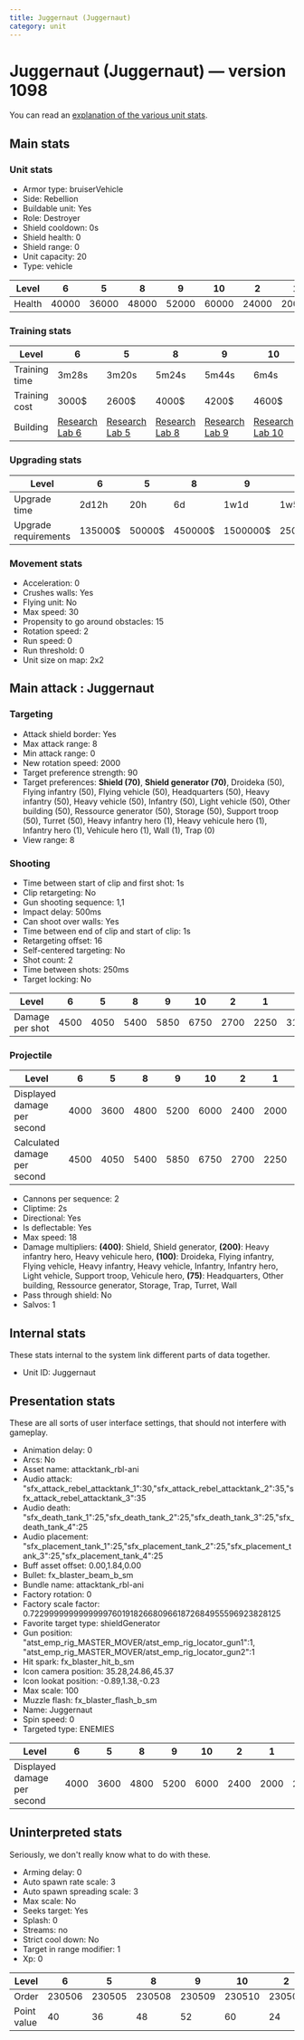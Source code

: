 ```yaml
---
title: Juggernaut (Juggernaut)
category: unit
---
```


# Juggernaut (Juggernaut) — version 1098

You can read an [explanation  of the various unit stats](unitexplained.md).

## Main stats

### Unit stats

  * Armor type: bruiserVehicle
  * Side: Rebellion
  * Buildable unit: Yes
  * Role: Destroyer
  * Shield cooldown: 0s
  * Shield health: 0
  * Shield range: 0
  * Unit capacity: 20
  * Type: vehicle

|Level |6    |5    |8    |9    |10   |2    |1    |3    |4    |7    |
|------|-----|-----|-----|-----|-----|-----|-----|-----|-----|-----|
|Health|40000|36000|48000|52000|60000|24000|20000|28000|32000|44000|


### Training stats

|Level        |6                                     |5                                     |8                                     |9                                     |10                                     |2                                     |1                             |3                                     |4                                     |7                                     |
|-------------|--------------------------------------|--------------------------------------|--------------------------------------|--------------------------------------|---------------------------------------|--------------------------------------|------------------------------|--------------------------------------|--------------------------------------|--------------------------------------|
|Training time|3m28s                                 |3m20s                                 |5m24s                                 |5m44s                                 |6m4s                                   |2m56s                                 |2m48s                         |3m4s                                  |3m12s                                 |3m36s                                 |
|Training cost|3000$                                 |2600$                                 |4000$                                 |4200$                                 |4600$                                  |1400$                                 |1000$                         |1800$                                 |2200$                                 |3400$                                 |
|Building     |[Research Lab 6](rebelOffenseLab.html)|[Research Lab 5](rebelOffenseLab.html)|[Research Lab 8](rebelOffenseLab.html)|[Research Lab 9](rebelOffenseLab.html)|[Research Lab 10](rebelOffenseLab.html)|[Research Lab 2](rebelOffenseLab.html)|[Factory 5](rebelFactory.html)|[Research Lab 3](rebelOffenseLab.html)|[Research Lab 4](rebelOffenseLab.html)|[Research Lab 7](rebelOffenseLab.html)|


### Upgrading stats

|Level               |6      |5     |8      |9       |10      |2    |1    |3     |4     |7      |
|--------------------|-------|------|-------|--------|--------|-----|-----|------|------|-------|
|Upgrade time        |2d12h  |20h   |6d     |1w1d    |1w5d    |1h   |0s   |2h30m |7h    |4d     |
|Upgrade requirements|135000$|50000$|450000$|1500000$|2500000$|5000$|4000$|10000$|20000$|225000$|


### Movement stats

  * Acceleration: 0
  * Crushes walls: Yes
  * Flying unit: No
  * Max speed: 30
  * Propensity to go around obstacles: 15
  * Rotation speed: 2
  * Run speed: 0
  * Run threshold: 0
  * Unit size on map: 2x2

## Main attack : Juggernaut

### Targeting

  * Attack shield border: Yes
  * Max attack range: 8
  * Min attack range: 0
  * New rotation speed: 2000
  * Target preference strength: 90
  * Target preferences: **Shield (70)**, **Shield generator (70)**, Droideka (50), Flying infantry (50), Flying vehicle (50), Headquarters (50), Heavy infantry (50), Heavy vehicle (50), Infantry (50), Light vehicle (50), Other building (50), Ressource generator (50), Storage (50), Support troop (50), Turret (50), Heavy infantry hero (1), Heavy vehicule hero (1), Infantry hero (1), Vehicule hero (1), Wall (1), Trap (0)
  * View range: 8

### Shooting

  * Time between start of clip and first shot: 1s
  * Clip retargeting: No
  * Gun shooting sequence: 1,1
  * Impact delay: 500ms
  * Can shoot over walls: Yes
  * Time between end of clip and start of clip: 1s
  * Retargeting offset: 16
  * Self-centered targeting: No
  * Shot count: 2
  * Time between shots: 250ms
  * Target locking: No

|Level          |6   |5   |8   |9   |10  |2   |1   |3   |4   |7   |
|---------------|----|----|----|----|----|----|----|----|----|----|
|Damage per shot|4500|4050|5400|5850|6750|2700|2250|3150|3600|4950|


### Projectile

|Level                       |6   |5   |8   |9   |10  |2   |1   |3   |4   |7   |
|----------------------------|----|----|----|----|----|----|----|----|----|----|
|Displayed damage per second |4000|3600|4800|5200|6000|2400|2000|2800|3200|4400|
|Calculated damage per second|4500|4050|5400|5850|6750|2700|2250|3150|3600|4950|


  * Cannons per sequence: 2
  * Cliptime: 2s
  * Directional: Yes
  * Is deflectable: Yes
  * Max speed: 18
  * Damage multipliers: **(400)**: Shield, Shield generator, **(200)**: Heavy infantry hero, Heavy vehicule hero, **(100)**: Droideka, Flying infantry, Flying vehicle, Heavy infantry, Heavy vehicle, Infantry, Infantry hero, Light vehicle, Support troop, Vehicule hero, **(75)**: Headquarters, Other building, Ressource generator, Storage, Trap, Turret, Wall
  * Pass through shield: No
  * Salvos: 1

## Internal stats

These stats internal to the system link different parts of data together.

  * Unit ID: Juggernaut

## Presentation stats

These are all sorts of user interface settings, that should not interfere with gameplay.

  * Animation delay: 0
  * Arcs: No
  * Asset name: attacktank_rbl-ani
  * Audio attack: "sfx_attack_rebel_attacktank_1":30,"sfx_attack_rebel_attacktank_2":35,"sfx_attack_rebel_attacktank_3":35
  * Audio death: "sfx_death_tank_1":25,"sfx_death_tank_2":25,"sfx_death_tank_3":25,"sfx_death_tank_4":25
  * Audio placement: "sfx_placement_tank_1":25,"sfx_placement_tank_2":25,"sfx_placement_tank_3":25,"sfx_placement_tank_4":25
  * Buff asset offset: 0.00,1.84,0.00
  * Bullet: fx_blaster_beam_b_sm
  * Bundle name: attacktank_rbl-ani
  * Factory rotation: 0
  * Factory scale factor: 0.72299999999999997601918266809661872684955596923828125
  * Favorite target type: shieldGenerator
  * Gun position: "atst_emp_rig_MASTER_MOVER/atst_emp_rig_locator_gun1":1, "atst_emp_rig_MASTER_MOVER/atst_emp_rig_locator_gun2":1
  * Hit spark: fx_blaster_hit_b_sm
  * Icon camera position: 35.28,24.86,45.37
  * Icon lookat position: -0.89,1.38,-0.23
  * Max scale: 100
  * Muzzle flash: fx_blaster_flash_b_sm
  * Name: Juggernaut
  * Spin speed: 0
  * Targeted type: ENEMIES

|Level                      |6   |5   |8   |9   |10  |2   |1   |3   |4   |7   |
|---------------------------|----|----|----|----|----|----|----|----|----|----|
|Displayed damage per second|4000|3600|4800|5200|6000|2400|2000|2800|3200|4400|


## Uninterpreted stats

Seriously, we don't really know what to do with these.

  * Arming delay: 0
  * Auto spawn rate scale: 3
  * Auto spawn spreading scale: 3
  * Max scale: No
  * Seeks target: Yes
  * Splash: 0
  * Streams: no
  * Strict cool down: No
  * Target in range modifier: 1
  * Xp: 0

|Level      |6     |5     |8     |9     |10    |2     |1     |3     |4     |7     |
|-----------|------|------|------|------|------|------|------|------|------|------|
|Order      |230506|230505|230508|230509|230510|230502|230501|230503|230504|230507|
|Point value|40    |36    |48    |52    |60    |24    |20    |28    |32    |44    |


